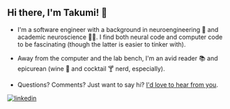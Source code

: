 ## Hi there, I'm Takumi! 👋

- I'm a software engineer with a background in neuroengineering 🧠 and academic neuroscience 🧑‍🔬. I find both neural code and computer code to be fascinating (though the latter is easier to tinker with).

- Away from the computer and the lab bench, I'm an avid reader 📚 and epicurean (wine 🍇 and cocktail 🍸 nerd, especially).

- Questions? Comments? Just want to say hi? [I'd love to hear from you](mailto:takumi.otsuka@gmail.com).

<a href="https://www.linkedin.com/in/takumiotsuka/" target="_blank">
<img src=https://img.shields.io/badge/linkedin-%231E77B5.svg?&style=for-the-badge&logo=linkedin&logoColor=white alt=linkedin style="margin-bottom: 5px;" />
</a>
